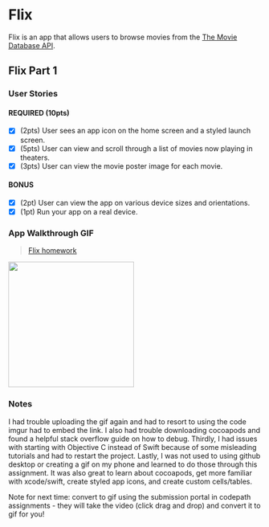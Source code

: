 # Flix

Flix is an app that allows users to browse movies from the [The Movie Database API](http://docs.themoviedb.apiary.io/#).

## Flix Part 1

### User Stories

#### REQUIRED (10pts)
- [X] (2pts) User sees an app icon on the home screen and a styled launch screen.
- [X] (5pts) User can view and scroll through a list of movies now playing in theaters.
- [X] (3pts) User can view the movie poster image for each movie.

#### BONUS
- [X] (2pt) User can view the app on various device sizes and orientations.
- [X] (1pt) Run your app on a real device.

### App Walkthrough GIF
<blockquote class="imgur-embed-pub" lang="en" data-id="a/mZNEDcy"  ><a href="//imgur.com/a/mZNEDcy">Flix homework</a></blockquote><script async src="//s.imgur.com/min/embed.js" charset="utf-8"></script>

<img src="https://submissions.us-east-1.linodeobjects.com/ios_university/_GzLknwi.gif" width=250><br>

### Notes
I had trouble uploading the gif again and had to resort to using the code imgur had to embed the link. I also had trouble downloading cocoapods and found a helpful stack overflow guide on how to debug. Thirdly, I had issues with starting with Objective C instead of Swift because of some misleading tutorials and had to restart the project. Lastly, I was not used to using github desktop or creating a gif on my phone and learned to do those through this assignment. It was also great to learn about cocoapods, get more familiar with xcode/swift, create styled app icons, and create custom cells/tables.

Note for next time: convert to gif using the submission portal in codepath assignments - they will take the video (click drag and drop) and convert it to gif for you!
